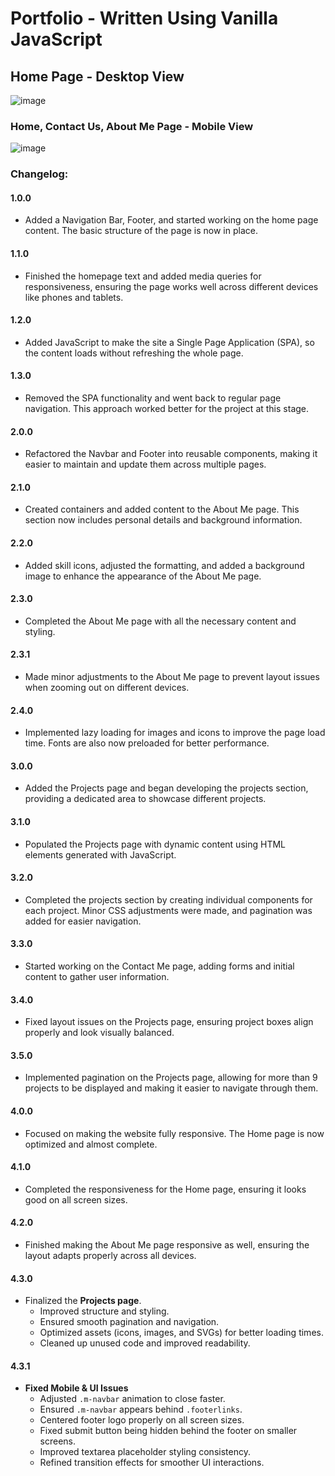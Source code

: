 # Portfolio - Written Using Vanilla JavaScript

## Home Page - Desktop View

![image](https://github.com/user-attachments/assets/e14302c9-3593-4f47-a774-3087e2e3b831)

### Home, Contact Us, About Me Page - Mobile View

![image](https://github.com/user-attachments/assets/b29e652d-e3f8-42c9-bc52-041c886a9c29)

### **Changelog:**

#### **1.0.0**

- Added a Navigation Bar, Footer, and started working on the home page content. The basic structure of the page is now in place.

#### **1.1.0**

- Finished the homepage text and added media queries for responsiveness, ensuring the page works well across different devices like phones and tablets.

#### **1.2.0**

- Added JavaScript to make the site a Single Page Application (SPA), so the content loads without refreshing the whole page.

#### **1.3.0**

- Removed the SPA functionality and went back to regular page navigation. This approach worked better for the project at this stage.

#### **2.0.0**

- Refactored the Navbar and Footer into reusable components, making it easier to maintain and update them across multiple pages.

#### **2.1.0**

- Created containers and added content to the About Me page. This section now includes personal details and background information.

#### **2.2.0**

- Added skill icons, adjusted the formatting, and added a background image to enhance the appearance of the About Me page.

#### **2.3.0**

- Completed the About Me page with all the necessary content and styling.

#### **2.3.1**

- Made minor adjustments to the About Me page to prevent layout issues when zooming out on different devices.

#### **2.4.0**

- Implemented lazy loading for images and icons to improve the page load time. Fonts are also now preloaded for better performance.

#### **3.0.0**

- Added the Projects page and began developing the projects section, providing a dedicated area to showcase different projects.

#### **3.1.0**

- Populated the Projects page with dynamic content using HTML elements generated with JavaScript.

#### **3.2.0**

- Completed the projects section by creating individual components for each project. Minor CSS adjustments were made, and pagination was added for easier navigation.

#### **3.3.0**

- Started working on the Contact Me page, adding forms and initial content to gather user information.

#### **3.4.0**

- Fixed layout issues on the Projects page, ensuring project boxes align properly and look visually balanced.

#### **3.5.0**

- Implemented pagination on the Projects page, allowing for more than 9 projects to be displayed and making it easier to navigate through them.

#### **4.0.0**

- Focused on making the website fully responsive. The Home page is now optimized and almost complete.

#### **4.1.0**

- Completed the responsiveness for the Home page, ensuring it looks good on all screen sizes.

#### **4.2.0**

- Finished making the About Me page responsive as well, ensuring the layout adapts properly across all devices.

#### **4.3.0**

- Finalized the **Projects page**.
  - Improved structure and styling.
  - Ensured smooth pagination and navigation.
  - Optimized assets (icons, images, and SVGs) for better loading times.
  - Cleaned up unused code and improved readability.

#### **4.3.1**

- **Fixed Mobile & UI Issues**
  - Adjusted `.m-navbar` animation to close faster.
  - Ensured `.m-navbar` appears behind `.footerlinks`.
  - Centered footer logo properly on all screen sizes.
  - Fixed submit button being hidden behind the footer on smaller screens.
  - Improved textarea placeholder styling consistency.
  - Refined transition effects for smoother UI interactions.
